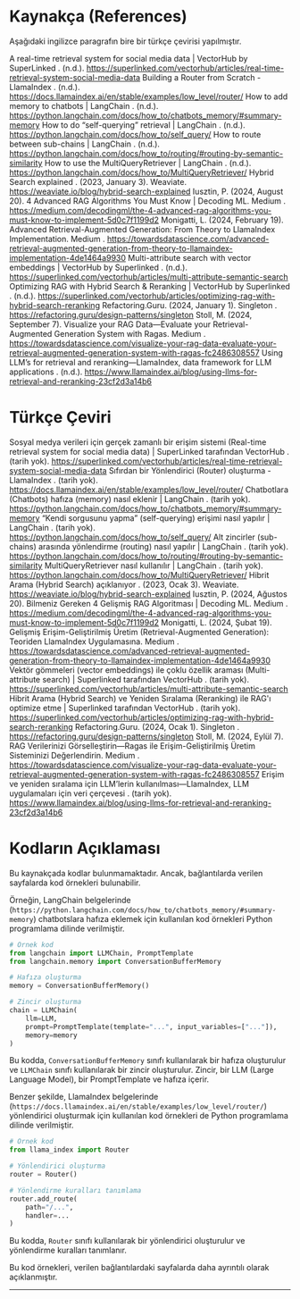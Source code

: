 # Kaynakça (References)

Aşağıdaki ingilizce paragrafın bire bir türkçe çevirisi yapılmıştır.

A real-time retrieval system for social media data | VectorHub by SuperLinked . (n.d.). https://superlinked.com/vectorhub/articles/real-time-retrieval-system-social-media-data 
Building a Router from Scratch - LlamaIndex . (n.d.). https://docs.llamaindex.ai/en/stable/examples/low_level/router/ 
How to add memory to chatbots | LangChain . (n.d.). https://python.langchain.com/docs/how_to/chatbots_memory/#summary-memory 
How to do “self-querying” retrieval | LangChain . (n.d.). https://python.langchain.com/docs/how_to/self_query/ 
How to route between sub-chains | LangChain . (n.d.). https://python.langchain.com/docs/how_to/routing/#routing-by-semantic-similarity 
How to use the MultiQueryRetriever | LangChain . (n.d.). https://python.langchain.com/docs/how_to/MultiQueryRetriever/ 
Hybrid Search explained . (2023, January 3). Weaviate. https://weaviate.io/blog/hybrid-search-explained 
Iusztin, P. (2024, August 20). 4 Advanced RAG Algorithms You Must Know | Decoding ML. Medium . https://medium.com/decodingml/the-4-advanced-rag-algorithms-you-must-know-to-implement-5d0c7f1199d2 
Monigatti, L. (2024, February 19). Advanced Retrieval-Augmented Generation: From Theory to LlamaIndex Implementation. Medium . https://towardsdatascience.com/advanced-retrieval-augmented-generation-from-theory-to-llamaindex-implementation-4de1464a9930 
Multi-attribute search with vector embeddings | VectorHub by Superlinked . (n.d.). https://superlinked.com/vectorhub/articles/multi-attribute-semantic-search 
Optimizing RAG with Hybrid Search & Reranking | VectorHub by Superlinked . (n.d.). https://superlinked.com/vectorhub/articles/optimizing-rag-with-hybrid-search-reranking 
Refactoring.Guru. (2024, January 1). Singleton . https://refactoring.guru/design-patterns/singleton 
Stoll, M. (2024, September 7). Visualize your RAG Data—Evaluate your Retrieval-Augmented Generation System with Ragas. Medium . https://towardsdatascience.com/visualize-your-rag-data-evaluate-your-retrieval-augmented-generation-system-with-ragas-fc2486308557 
Using LLM’s for retrieval and reranking—LlamaIndex, data framework for LLM applications . (n.d.). https://www.llamaindex.ai/blog/using-llms-for-retrieval-and-reranking-23cf2d3a14b6

# Türkçe Çeviri

Sosyal medya verileri için gerçek zamanlı bir erişim sistemi (Real-time retrieval system for social media data) | SuperLinked tarafından VectorHub . (tarih yok). https://superlinked.com/vectorhub/articles/real-time-retrieval-system-social-media-data 
Sıfırdan bir Yönlendirici (Router) oluşturma - LlamaIndex . (tarih yok). https://docs.llamaindex.ai/en/stable/examples/low_level/router/ 
Chatbotlara (Chatbots) hafıza (memory) nasıl eklenir | LangChain . (tarih yok). https://python.langchain.com/docs/how_to/chatbots_memory/#summary-memory 
“Kendi sorgusunu yapma” (self-querying) erişimi nasıl yapılır | LangChain . (tarih yok). https://python.langchain.com/docs/how_to/self_query/ 
Alt zincirler (sub-chains) arasında yönlendirme (routing) nasıl yapılır | LangChain . (tarih yok). https://python.langchain.com/docs/how_to/routing/#routing-by-semantic-similarity 
MultiQueryRetriever nasıl kullanılır | LangChain . (tarih yok). https://python.langchain.com/docs/how_to/MultiQueryRetriever/ 
Hibrit Arama (Hybrid Search) açıklanıyor . (2023, Ocak 3). Weaviate. https://weaviate.io/blog/hybrid-search-explained 
Iusztin, P. (2024, Ağustos 20). Bilmeniz Gereken 4 Gelişmiş RAG Algoritması | Decoding ML. Medium . https://medium.com/decodingml/the-4-advanced-rag-algorithms-you-must-know-to-implement-5d0c7f1199d2 
Monigatti, L. (2024, Şubat 19). Gelişmiş Erişim-Geliştirilmiş Üretim (Retrieval-Augmented Generation): Teoriden LlamaIndex Uygulamasına. Medium . https://towardsdatascience.com/advanced-retrieval-augmented-generation-from-theory-to-llamaindex-implementation-4de1464a9930 
Vektör gömmeleri (vector embeddings) ile çoklu özellik araması (Multi-attribute search) | Superlinked tarafından VectorHub . (tarih yok). https://superlinked.com/vectorhub/articles/multi-attribute-semantic-search 
Hibrit Arama (Hybrid Search) ve Yeniden Sıralama (Reranking) ile RAG'ı optimize etme | Superlinked tarafından VectorHub . (tarih yok). https://superlinked.com/vectorhub/articles/optimizing-rag-with-hybrid-search-reranking 
Refactoring.Guru. (2024, Ocak 1). Singleton . https://refactoring.guru/design-patterns/singleton 
Stoll, M. (2024, Eylül 7). RAG Verilerinizi Görselleştirin—Ragas ile Erişim-Geliştirilmiş Üretim Sisteminizi Değerlendirin. Medium . https://towardsdatascience.com/visualize-your-rag-data-evaluate-your-retrieval-augmented-generation-system-with-ragas-fc2486308557 
Erişim ve yeniden sıralama için LLM’lerin kullanılması—LlamaIndex, LLM uygulamaları için veri çerçevesi . (tarih yok). https://www.llamaindex.ai/blog/using-llms-for-retrieval-and-reranking-23cf2d3a14b6

# Kodların Açıklaması

Bu kaynakçada kodlar bulunmamaktadır. Ancak, bağlantılarda verilen sayfalarda kod örnekleri bulunabilir.

Örneğin, LangChain belgelerinde (`https://python.langchain.com/docs/how_to/chatbots_memory/#summary-memory`) chatbotslara hafıza eklemek için kullanılan kod örnekleri Python programlama dilinde verilmiştir.

```python
# Örnek kod
from langchain import LLMChain, PromptTemplate
from langchain.memory import ConversationBufferMemory

# Hafıza oluşturma
memory = ConversationBufferMemory()

# Zincir oluşturma
chain = LLMChain(
    llm=LLM, 
    prompt=PromptTemplate(template="...", input_variables=["..."]),
    memory=memory
)
```

Bu kodda, `ConversationBufferMemory` sınıfı kullanılarak bir hafıza oluşturulur ve `LLMChain` sınıfı kullanılarak bir zincir oluşturulur. Zincir, bir LLM (Large Language Model), bir PromptTemplate ve hafıza içerir.

Benzer şekilde, LlamaIndex belgelerinde (`https://docs.llamaindex.ai/en/stable/examples/low_level/router/`) yönlendirici oluşturmak için kullanılan kod örnekleri de Python programlama dilinde verilmiştir.

```python
# Örnek kod
from llama_index import Router

# Yönlendirici oluşturma
router = Router()

# Yönlendirme kuralları tanımlama
router.add_route(
    path="/...",
    handler=...
)
```

Bu kodda, `Router` sınıfı kullanılarak bir yönlendirici oluşturulur ve yönlendirme kuralları tanımlanır.

Bu kod örnekleri, verilen bağlantılardaki sayfalarda daha ayrıntılı olarak açıklanmıştır.

---

